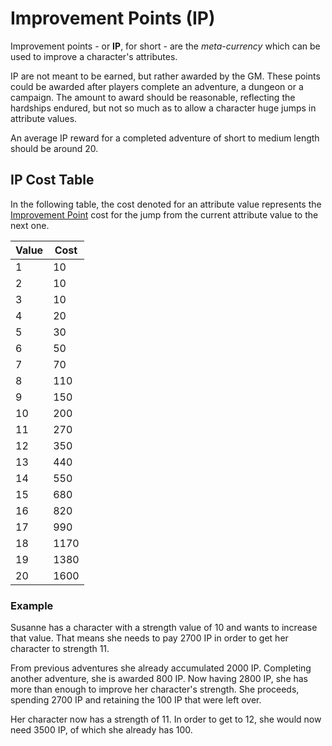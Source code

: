 # Improvement Points (IP)
Improvement points -  or **IP**, for short - are the *meta-currency* which can be used to improve a character's attributes. 

IP are not meant to be earned, but rather awarded by the GM. These points could be awarded after players complete an adventure, a dungeon or a campaign. The amount to award should be reasonable, reflecting the hardships endured, but not so much as to allow a character huge jumps in attribute values. 

An average IP reward for a completed adventure of short to medium length should be around 20. 

## IP Cost Table
In the following table, the cost denoted for an attribute value represents the [Improvement Point](improvement-points) cost for the jump from the current attribute value to the next one. 

| Value | Cost |
| ----- | ---- |
| 1     | 10   |
| 2     | 10   |
| 3     | 10   |
| 4     | 20   |
| 5     | 30   |
| 6     | 50   |
| 7     | 70   |
| 8     | 110  |
| 9     | 150  |
| 10    | 200  |
| 11    | 270  |
| 12    | 350  |
| 13    | 440  |
| 14    | 550  |
| 15    | 680  |
| 16    | 820  |
| 17    | 990  |
| 18    | 1170 |
| 19    | 1380 |
| 20    | 1600 |

### Example
Susanne has a character with a strength value of 10 and wants to increase that value. That means she needs to pay 2700 IP in order to get her character to strength 11. 

From previous adventures she already accumulated 2000 IP. Completing another adventure, she is awarded 800 IP. Now having 2800 IP, she has more than enough to improve her character's strength. She proceeds, spending 2700 IP and retaining the 100 IP that were left over. 

Her character now has a strength of 11. In order to get to 12, she would now need 3500 IP, of which she already has 100. 